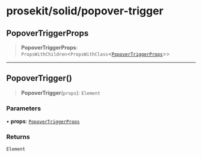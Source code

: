 # prosekit/solid/popover-trigger

<a id="PopoverTriggerProps" name="PopoverTriggerProps"></a>

## PopoverTriggerProps

> **PopoverTriggerProps**: `PropsWithChildren`\<`PropsWithClass`\<[`PopoverTriggerProps`](../lit/popover-trigger.md#PopoverTriggerProps)\>\>

***

<a id="PopoverTrigger" name="PopoverTrigger"></a>

## PopoverTrigger()

> **PopoverTrigger**(`props`): `Element`

### Parameters

• **props**: [`PopoverTriggerProps`](popover-trigger.md#PopoverTriggerProps)

### Returns

`Element`

